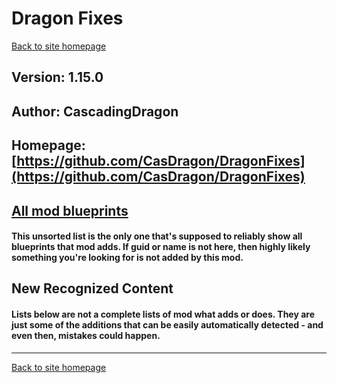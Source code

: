 # Dragon Fixes

[Back to site homepage](../README.md)

## Version: 1.15.0

## Author: CascadingDragon

## Homepage: [https://github.com/CasDragon/DragonFixes](https://github.com/CasDragon/DragonFixes)

## [All mod blueprints](./AllBlueprints.md)

#### This unsorted list is the only one that's supposed to reliably show all blueprints that mod adds. If guid or name is not here, then highly likely something you're looking for is not added by this mod.

## New Recognized Content

#### **Lists below are not a complete lists of mod what adds or does**. They are just some of the additions that can be easily automatically detected - and even then, mistakes could happen.


___
[Back to site homepage](../README.md)
